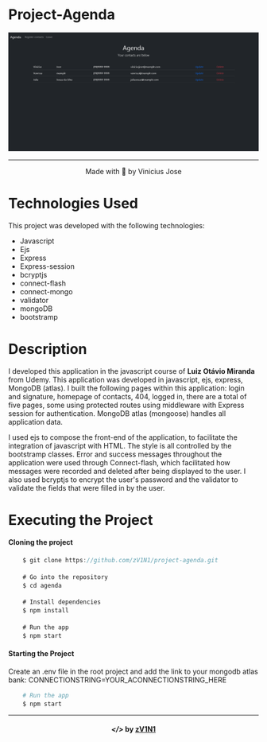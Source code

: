 <h1 >
    Project-Agenda
</h1>

<div align="center">
    <img src="./public/github/agenda.png" alt="agenda"> 
</div>

---

<p align="center" target="_blank">
    Made with 💜 by Vinicius Jose
</p>

# Technologies Used
<p>
    This project was developed with the following technologies:
</p>

- Javascript
- Ejs
- Express
- Express-session
- bcryptjs
- connect-flash
- connect-mongo
- validator
- mongoDB
- bootstramp

# Description
I developed this application in the javascript course of **Luiz Otávio Miranda** from Udemy.
This application was developed in javascript, ejs, express, MongoDB (atlas). I built the following pages within this application: login and signature, homepage of contacts, 404, logged in, there are a total of five pages, some using protected routes using middleware with Express session for authentication. MongoDB atlas (mongoose) handles all application data.

I used ejs to compose the front-end of the application, to facilitate the integration of javascript with HTML. The style is all controlled by the bootstramp classes. Error and success messages throughout the application were used through Connect-flash, which facilitated how messages were recorded and deleted after being displayed to the user. I also used bcryptjs to encrypt the user's password and the validator to validate the fields that were filled in by the user.

# Executing the Project

#### Cloning the project

```javascript
    $ git clone https://github.com/zV1N1/project-agenda.git

    # Go into the repository
    $ cd agenda

    # Install dependencies
    $ npm install

    # Run the app
    $ npm start
```

#### Starting the Project

Create an .env file in the root project and add the link to your mongodb atlas bank: 
CONNECTIONSTRING=YOUR_ACONNECTIONSTRING_HERE

```bash
    # Run the app
    $ npm start
```
---

<h4 align="center"> <em>&lt;/&gt;</em> by <a href="https://github.com/zV1N1" target="_blank">zV1N1</a> </h4>
